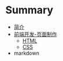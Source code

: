 # Summary

* [简介](README.md)
* [前端开发-页面制作](Page/indexmd.md)
   * [HTML](Page/htmlmd.md)
   * [CSS](Page/cssmd.md)
* markdown

